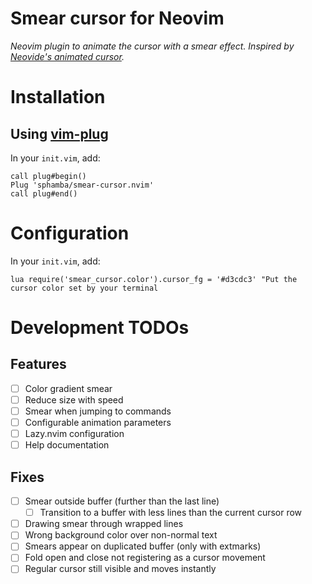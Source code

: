 # Smear cursor for Neovim

_Neovim plugin to animate the cursor with a smear effect. Inspired by [Neovide's animated cursor](https://neovide.dev/features.html#animated-cursor)._


# Installation

## Using [vim-plug](https://github.com/junegunn/vim-plug)

In your `init.vim`, add:

```vim
call plug#begin()
Plug 'sphamba/smear-cursor.nvim'
call plug#end()
```


# Configuration

In your `init.vim`, add:
```vim
lua require('smear_cursor.color').cursor_fg = '#d3cdc3' "Put the cursor color set by your terminal
```


# Development TODOs

## Features

- [ ] Color gradient smear
- [ ] Reduce size with speed
- [ ] Smear when jumping to commands
- [ ] Configurable animation parameters
- [ ] Lazy.nvim configuration
- [ ] Help documentation

## Fixes

- [ ] Smear outside buffer (further than the last line)
  - [ ] Transition to a buffer with less lines than the current cursor row
- [ ] Drawing smear through wrapped lines
- [ ] Wrong background color over non-normal text
- [ ] Smears appear on duplicated buffer (only with extmarks)
- [ ] Fold open and close not registering as a cursor movement
- [ ] Regular cursor still visible and moves instantly
